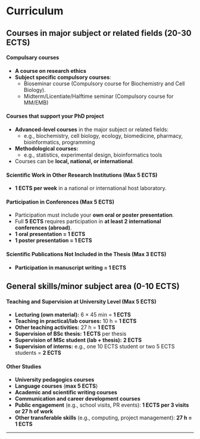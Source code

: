# Curriculum

## Courses in major subject or related fields (20-30 ECTS)

#### Compulsary courses
- **A course on research ethics**
- **Subject specific compulsory courses**:
  - Bioseminar course (Compulsory course for Biochemistry and Cell Biology).
  - Midterm/Licentiate/Halftime seminar (Compulsory course for MM/EMB)

#### Courses that support your PhD project

- **Advanced-level courses** in the major subject or related fields:
  - e.g., biochemistry, cell biology, ecology, biomedicine, pharmacy, bioinformatics, programming
- **Methodological courses:**
  - e.g., statistics, experimental design, bioinformatics tools
- Courses can be **local, national, or international**.

#### Scientific Work in Other Research Institutions (Max 5 ECTS)

- **1 ECTS per week** in a national or international host laboratory.

#### Participation in Conferences (Max 5 ECTS)

- Participation must include your **own oral or poster presentation**.
- Full **5 ECTS** requires participation in **at least 2 international conferences (abroad)**.
- **1 oral presentation = 1 ECTS**
- **1 poster presentation = 1 ECTS**

#### Scientific Publications Not Included in the Thesis (Max 3 ECTS)

- **Participation in manuscript writing = 1 ECTS**

## General skills/minor subject area (0-10 ECTS)

#### Teaching and Supervision at University Level (Max 5 ECTS)

- **Lecturing (own material):** 6 × 45 min = **1 ECTS**
- **Teaching in practical/lab courses:** 10 h = **1 ECTS**
- **Other teaching activities:** 27 h = **1 ECTS**
- **Supervision of BSc thesis:** **1 ECTS** per thesis
- **Supervision of MSc student (lab + thesis):** **2 ECTS**
- **Supervision of interns:** e.g., one 10 ECTS student or two 5 ECTS students = **2 ECTS**

#### Other Studies

- **University pedagogics courses**
- **Language courses** (**max 5 ECTS**)
- **Academic and scientific writing courses**
- **Communication and career development courses**
- **Public engagement** (e.g., school visits, PR events): **1 ECTS per 3 visits or 27 h of work**
- **Other transferable skills** (e.g., computing, project management): **27 h = 1 ECTS**
---

